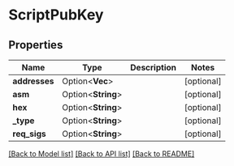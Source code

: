 # ScriptPubKey

## Properties

Name | Type | Description | Notes
------------ | ------------- | ------------- | -------------
**addresses** | Option<**Vec<String>**> |  | [optional]
**asm** | Option<**String**> |  | [optional]
**hex** | Option<**String**> |  | [optional]
**_type** | Option<**String**> |  | [optional]
**req_sigs** | Option<**String**> |  | [optional]

[[Back to Model list]](../README.md#documentation-for-models) [[Back to API list]](../README.md#documentation-for-api-endpoints) [[Back to README]](../README.md)


